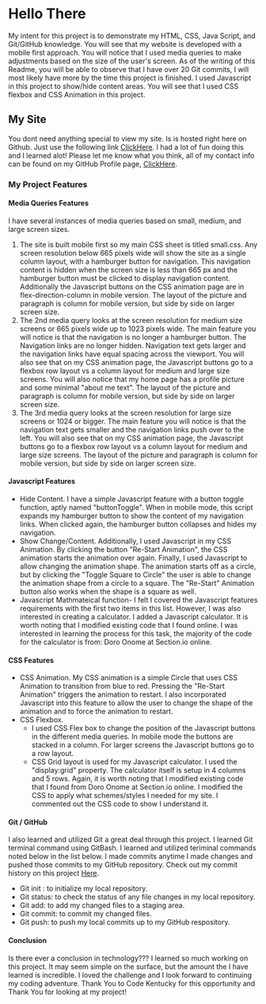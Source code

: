 # Hello There

My intent for this project is to demonstrate my HTML, CSS, Java Script, and Git/GitHub knowledge. You will see that my website is developed with a mobile first approach. You will notice that I used media queries to make adjustments based on the size of the user's screen. As of the writing of this Readme, you will be able to observe that I have over 20 Git commits, I will most likely have more by the time this project is finished. I used Javascript in this project to show/hide content areas. You will see that I used CSS flexbox and CSS Animation in this project.



## My Site 
You dont need anything special to view my site. Is is hosted right here on Github. Just use the following link [ClickHere](https://dust39.github.io/animated-enigma/).  I had a lot of fun doing this and I learned alot! Please let me know what you think, all of my contact info can be found on my GitHub Profile page, [ClickHere](https://github.com/dust39).

### My Project Features
#### Media Queries Features
I have several instances of media queries based on small, medium, and large screen sizes.
1. The site is built mobile first so my main CSS sheet is titled small.css. Any screen resolution below 665 pixels wide will show the site as a single column layout, with a hamburger button for navigation. This navigation content is hidden when the screen size is less than 665 px and the hamburger button must be clicked to display navigation content. Additionally the Javascript buttons on the CSS animation page are in flex-direction-column in mobile version. The layout of the picture and paragraph is column for mobile version, but side by side on larger screen size.
2. The 2nd media query looks at the screen resolution for medium size screens or 665 pixels wide up to 1023 pixels wide. The main feature you will notice is that the navigation is no longer a hamburger button. The Navigation links are no longer hidden. Navigation text gets larger and the navigation links have equal spacing across the viewport. You will also see that on my CSS animation page, the Javascript buttons go to a flexbox row layout vs a column layout for medium and large size screens. You will also notice that my home page has a profile picture and some minimal "about me text". The layout of the picture and paragraph is column for mobile version, but side by side on larger screen size.
3. The 3rd media query looks at the screen resolution for large size screens or 1024 or bigger. The main feature you will notice is that the navigation text gets smaller and the navigation links push over to the left. You will also see that on my CSS animation page, the Javascript buttons go to a flexbox row layout vs a column layout for medium and large size screens. The layout of the picture and paragraph is column for mobile version, but side by side on larger screen size.

#### Javascript Features
- Hide Content. I have a simple Javascript feature with a button toggle function, aptly named "buttonToggle". When in mobile mode, this script expands my hamburger button to show the content of my navigation links. When clicked again, the hamburger button collapses and hides my navigation. 
- Show Change/Content. Additionally, I used Javascript in my CSS Animation. By clicking the button "Re-Start Animation", the CSS animation starts the animation over again. Finally, I used Javascript to allow changing the animation shape. The animation starts off as a circle, but by clicking the "Toggle Square to Circle" the user is able to change the animation shape from a circle to a square. The "Re-Start" Animation button also works when the shape is a square as well.
- Javascript Mathmateical function- I felt I covered the Javascript features requirements with the first two items in this list. However, I was also interested in creating a calculator. I added a Javascript calculator. It is worth noting that I modified existing code that I found online. I was interested in learning the process for this task, the majority of the code for the calculator is from: Doro Onome at Section.io online. 


#### CSS Features
- CSS Animation. My CSS animation is a simple Circle that uses CSS Animation to transition from blue to red. Pressing the "Re-Start Animation" triggers the animation to restart. I also incorporated Javascript into this feature to allow the user to change the shape of the animation and to force the animation to restart.
- CSS Flexbox. 
    - I used CSS Flex box to change the position of the Javascript buttons in the different media queries. In mobile mode the buttons are stacked in a column. For larger screens the Javascript buttons go to a row layout.
    - CSS Grid layout is used for my Javascript calculator. I used the "display:grid" property. The calculator itself is setup in 4 columns and 5 rows. Again, it is worth noting that I modified existing code that I found from Doro Onome at Section.io online. I modified the CSS to apply what schemes/styles I needed for my site. I commented out the CSS code to show I understand it.

#### Git / GitHub
I also learned and utilized Git a great deal through this project. I learned Git terminal command using GitBash. I learned and utilized teriminal commands noted below in the list below. I made commits anytime I made changes and pushed those commits to my GitHub repository. Check out my commit history on this project [Here](https://github.com/dust39/animated-enigma/commits/main).
- Git init : to initialize my local repository.
- Git status: to check the status of any file changes in my local repository.
- Git add: to add my changed files to a staging area.
- Git commit: to commit my changed files.
- Git push: to push my local commits up to my GitHub respository.

#### Conclusion
Is there ever a conclusion in technology??? I learned so much working on this project. It may seem simple on the surface, but the amount the I have learned is incredible. I loved the challenge and I look forward to continuing my coding adventure. Thank You to Code Kentucky for this opportunity and Thank You for looking at my project!





